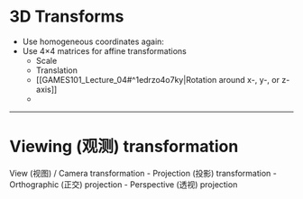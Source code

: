 

# 3D Transforms

- Use homogeneous coordinates again:
- Use 4×4 matrices for affine transformations
	- Scale
	- Translation
	- [[GAMES101_Lecture_04#^1edrzo4o7ky|Rotation around x-, y-, or z-axis]]
	- 

---

# Viewing (观测) transformation

View (视图) / Camera transformation - Projection (投影) transformation - Orthographic (正交) projection - Perspective (透视) projection

